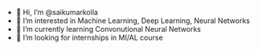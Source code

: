 - 👋 Hi, I’m @saikumarkolla
- 👀 I’m interested in Machine Learning, Deep Learning, Neural Networks
- 🌱 I’m currently learning Convonutional Neural Networks
- 💞️ I’m looking for internships in MI/AL course


<!---
saikumarkolla/saikumarkolla is a ✨ special ✨ repository because its `README.md` (this file) appears on your GitHub profile.
You can click the Preview link to take a look at your changes.
--->
